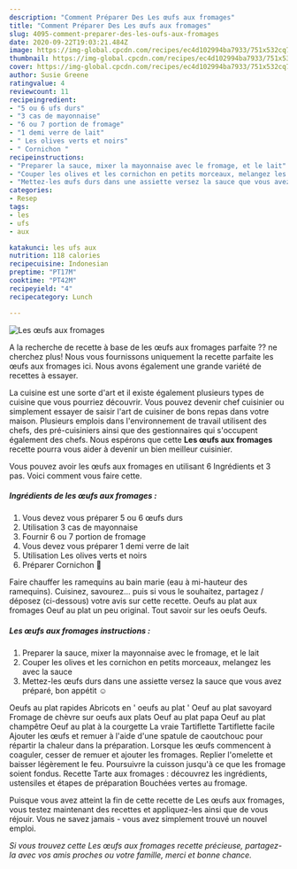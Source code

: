 ```yaml
---
description: "Comment Préparer Des Les œufs aux fromages"
title: "Comment Préparer Des Les œufs aux fromages"
slug: 4095-comment-preparer-des-les-oufs-aux-fromages
date: 2020-09-22T19:03:21.484Z
image: https://img-global.cpcdn.com/recipes/ec4d102994ba7933/751x532cq70/les-oeufs-aux-fromages-photo-principale-de-la-recette.jpg
thumbnail: https://img-global.cpcdn.com/recipes/ec4d102994ba7933/751x532cq70/les-oeufs-aux-fromages-photo-principale-de-la-recette.jpg
cover: https://img-global.cpcdn.com/recipes/ec4d102994ba7933/751x532cq70/les-oeufs-aux-fromages-photo-principale-de-la-recette.jpg
author: Susie Greene
ratingvalue: 4
reviewcount: 11
recipeingredient:
- "5 ou 6 ufs durs"
- "3 cas de mayonnaise"
- "6 ou 7 portion de fromage"
- "1 demi verre de lait"
- " Les olives verts et noirs"
- " Cornichon "
recipeinstructions:
- "Preparer la sauce, mixer la mayonnaise avec le fromage, et le lait"
- "Couper les olives et les cornichon en petits morceaux, melangez les avec la sauce"
- "Mettez-les œufs durs dans une assiette versez la sauce que vous avez préparé, bon appétit ☺️"
categories:
- Resep
tags:
- les
- ufs
- aux

katakunci: les ufs aux 
nutrition: 118 calories
recipecuisine: Indonesian
preptime: "PT17M"
cooktime: "PT42M"
recipeyield: "4"
recipecategory: Lunch

---
```



![Les œufs aux fromages](https://img-global.cpcdn.com/recipes/ec4d102994ba7933/751x532cq70/les-oeufs-aux-fromages-photo-principale-de-la-recette.jpg)

A la recherche de recette à base de les œufs aux fromages parfaite ?? ne cherchez plus! Nous vous fournissons uniquement la recette parfaite les œufs aux fromages ici. Nous avons également une grande variété de recettes à essayer.

La cuisine est une sorte d'art et il existe également plusieurs types de cuisine que vous pourriez découvrir. Vous pouvez devenir chef cuisinier ou simplement essayer de saisir l'art de cuisiner de bons repas dans votre maison. Plusieurs emplois dans l'environnement de travail utilisent des chefs, des pré-cuisiniers ainsi que des gestionnaires qui s'occupent également des chefs. Nous espérons que cette <strong> Les œufs aux fromages </strong> recette pourra vous aider à devenir un bien meilleur cuisinier.

<!--inarticleads1-->

Vous pouvez avoir les œufs aux fromages en utilisant 6 Ingrédients et 3 pas. Voici comment vous faire cette.

##### Ingrédients de les œufs aux fromages :

1. Vous devez vous préparer 5 ou 6 œufs durs
1. Utilisation 3 cas de mayonnaise
1. Fournir 6 ou 7 portion de fromage
1. Vous devez vous préparer 1 demi verre de lait
1. Utilisation  Les olives verts et noirs
1. Préparer  Cornichon 🥒


Faire chauffer les ramequins au bain marie (eau à mi-hauteur des ramequins). Cuisinez, savourez… puis si vous le souhaitez, partagez / déposez (ci-dessous) votre avis sur cette recette. Oeufs au plat aux fromages Oeuf au plat un peu original. Tout savoir sur les oeufs Oeufs. 

<!--inarticleads2-->

##### Les œufs aux fromages instructions :

1. Preparer la sauce, mixer la mayonnaise avec le fromage, et le lait
1. Couper les olives et les cornichon en petits morceaux, melangez les avec la sauce
1. Mettez-les œufs durs dans une assiette versez la sauce que vous avez préparé, bon appétit ☺️


Oeufs au plat rapides Abricots en &#39; oeufs au plat &#39; Oeuf au plat savoyard Fromage de chèvre sur oeufs aux plats Oeuf au plat papa Oeuf au plat champêtre Oeuf au plat à la courgette La vraie Tartiflette Tartiflette facile Ajouter les œufs et remuer à l&#39;aide d&#39;une spatule de caoutchouc pour répartir la chaleur dans la préparation. Lorsque les œufs commencent à coaguler, cesser de remuer et ajouter les fromages. Replier l&#39;omelette et baisser légèrement le feu. Poursuivre la cuisson jusqu&#39;à ce que les fromage soient fondus. Recette Tarte aux fromages : découvrez les ingrédients, ustensiles et étapes de préparation Bouchées vertes au fromage. 

<!--inarticleads1-->

<p>
Puisque vous avez atteint la fin de cette recette de Les œufs aux fromages, vous testez maintenant des recettes et appliquez-les ainsi que de vous réjouir. Vous ne savez jamais - vous avez simplement trouvé un nouvel emploi.
</p>

<p>
<i>Si vous trouvez cette Les œufs aux fromages recette précieuse, partagez-la avec vos amis proches ou votre famille, merci et bonne chance.</i>
</p>
